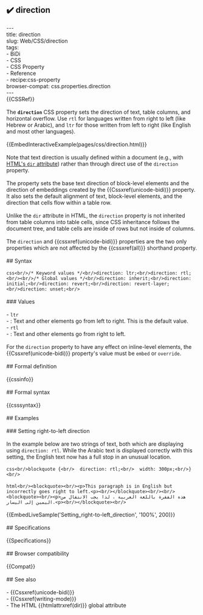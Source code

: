 ## ✔️ direction 
 ---<br/>title: direction<br/>slug: Web/CSS/direction<br/>tags:<br/>  - BiDi<br/>  - CSS<br/>  - CSS Property<br/>  - Reference<br/>  - recipe:css-property<br/>browser-compat: css.properties.direction<br/>---<br/>{{CSSRef}}<br/><br/>The **`direction`** CSS property sets the direction of text, table columns, and horizontal overflow. Use `rtl` for languages written from right to left (like Hebrew or Arabic), and `ltr` for those written from left to right (like English and most other languages).<br/><br/>{{EmbedInteractiveExample(pages/css/direction.html)}}<br/><br/>Note that text direction is usually defined within a document (e.g., with [HTML's `dir` attribute](/en-US/docs/Web/HTML/Global_attributes/dir)) rather than through direct use of the `direction` property.<br/><br/>The property sets the base text direction of block-level elements and the direction of embeddings created by the {{Cssxref(unicode-bidi)}} property. It also sets the default alignment of text, block-level elements, and the direction that cells flow within a table row.<br/><br/>Unlike the `dir` attribute in HTML, the `direction` property is not inherited from table columns into table cells, since CSS inheritance follows the document tree, and table cells are inside of rows but not inside of columns.<br/><br/>The `direction` and {{cssxref(unicode-bidi)}} properties are the two only properties which are not affected by the {{cssxref(all)}} shorthand property.<br/><br/>## Syntax<br/><br/>```css<br/>/* Keyword values */<br/>direction: ltr;<br/>direction: rtl;<br/><br/>/* Global values */<br/>direction: inherit;<br/>direction: initial;<br/>direction: revert;<br/>direction: revert-layer;<br/>direction: unset;<br/>```<br/><br/>### Values<br/><br/>- `ltr`<br/>  - : Text and other elements go from left to right. This is the default value.<br/>- `rtl`<br/>  - : Text and other elements go from right to left.<br/><br/>For the `direction` property to have any effect on inline-level elements, the {{Cssxref(unicode-bidi)}} property's value must be `embed` or `override`.<br/><br/>## Formal definition<br/><br/>{{cssinfo}}<br/><br/>## Formal syntax<br/><br/>{{csssyntax}}<br/><br/>## Examples<br/><br/>### Setting right-to-left direction<br/><br/>In the example below are two strings of text, both which are displaying using `direction: rtl`. While the Arabic text is displayed correctly with this setting, the English text now has a full stop in an unusual location.<br/><br/>```css<br/>blockquote {<br/>  direction: rtl;<br/>  width: 300px;<br/>}<br/>```<br/><br/>```html<br/><blockquote><br/><p>This paragraph is in English but incorrectly goes right to left.<p><br/></blockquote><br/><br/><blockquote><br/><p>هذه الفقرة باللغة العربية ، لذا يجب الانتقال من اليمين إلى اليسار.<p><br/></blockquote><br/>```<br/><br/>{{EmbedLiveSample('Setting_right-to-left_direction', '100%', 200)}}<br/><br/>## Specifications<br/><br/>{{Specifications}}<br/><br/>## Browser compatibility<br/><br/>{{Compat}}<br/><br/>## See also<br/><br/>- {{Cssxref(unicode-bidi)}}<br/>- {{Cssxref(writing-mode)}}<br/>- The HTML {{htmlattrxref(dir)}} global attribute<br/>